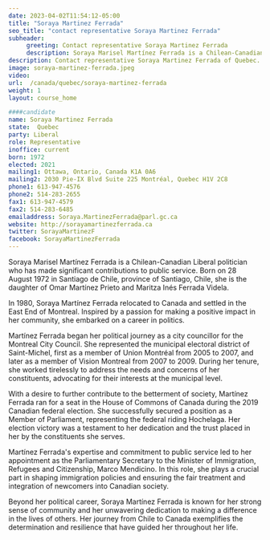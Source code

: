 ```yaml
---
date: 2023-04-02T11:54:12-05:00
title: "Soraya Martinez Ferrada"
seo_title: "contact representative Soraya Martinez Ferrada"
subheader:
     greeting: Contact representative Soraya Martinez Ferrada
     description: Soraya Marisel Martínez Ferrada is a Chilean-Canadian Liberal politician who has made significant contributions to public service.
description: Contact representative Soraya Martinez Ferrada of Quebec. Contact information for Soraya Martinez Ferrada includes email address, phone number, and mailing address.
image: soraya-martinez-ferrada.jpeg
video:
url:  /canada/quebec/soraya-martinez-ferrada
weight: 1
layout: course_home

####candidate
name: Soraya Martinez Ferrada
state:	Quebec
party: Liberal
role: Representative
inoffice: current
born: 1972
elected: 2021
mailing1: Ottawa, Ontario, Canada K1A 0A6
mailing2: 2030 Pie-IX Blvd Suite 225 Montréal, Quebec H1V 2C8
phone1: 613-947-4576
phone2: 514-283-2655
fax1: 613-947-4579
fax2: 514-283-6485
emailaddress: Soraya.MartinezFerrada@parl.gc.ca
website: http://sorayamartinezferrada.ca
twitter: SorayaMartinezF
facebook: SorayaMartinezFerrada
---
```


Soraya Marisel Martínez Ferrada is a Chilean-Canadian Liberal politician who has made significant contributions to public service. Born on 28 August 1972 in Santiago de Chile, province of Santiago, Chile, she is the daughter of Omar Martínez Prieto and Maritza Inés Ferrada Videla.

In 1980, Soraya Martínez Ferrada relocated to Canada and settled in the East End of Montreal. Inspired by a passion for making a positive impact in her community, she embarked on a career in politics.

Martínez Ferrada began her political journey as a city councillor for the Montreal City Council. She represented the municipal electoral district of Saint-Michel, first as a member of Union Montréal from 2005 to 2007, and later as a member of Vision Montreal from 2007 to 2009. During her tenure, she worked tirelessly to address the needs and concerns of her constituents, advocating for their interests at the municipal level.

With a desire to further contribute to the betterment of society, Martínez Ferrada ran for a seat in the House of Commons of Canada during the 2019 Canadian federal election. She successfully secured a position as a Member of Parliament, representing the federal riding Hochelaga. Her election victory was a testament to her dedication and the trust placed in her by the constituents she serves.

Martínez Ferrada's expertise and commitment to public service led to her appointment as the Parliamentary Secretary to the Minister of Immigration, Refugees and Citizenship, Marco Mendicino. In this role, she plays a crucial part in shaping immigration policies and ensuring the fair treatment and integration of newcomers into Canadian society.

Beyond her political career, Soraya Martínez Ferrada is known for her strong sense of community and her unwavering dedication to making a difference in the lives of others. Her journey from Chile to Canada exemplifies the determination and resilience that have guided her throughout her life.
